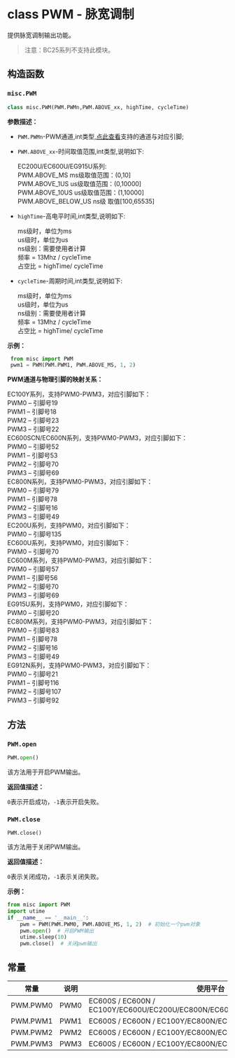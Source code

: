 # class PWM - 脉宽调制

提供脉宽调制输出功能。

> 注意：BC25系列不支持此模块。

## 构造函数

### `misc.PWM`

```python
class misc.PWM(PWM.PWMn,PWM.ABOVE_xx, highTime, cycleTime)
```

**参数描述：**

- `PWM.PWMn`-PWM通道,int类型,<a href="#label_pwmmap">点此查看</a>支持的通道与对应引脚;

- `PWM.ABOVE_xx`-时间取值范围,int类型,说明如下:

  EC200U/EC600U/EG915U系列:<br />PWM.ABOVE_MS				          ms级取值范围：(0,10]<br/>PWM.ABOVE_1US				        us级取值范围：(0,10000]<br/>PWM.ABOVE_10US				      us级取值范围：(1,10000]<br/>PWM.ABOVE_BELOW_US			ns级 取值[100,65535]

- `highTime`-高电平时间,int类型,说明如下:

  ms级时，单位为ms<br/>us级时，单位为us<br/>ns级别：需要使用者计算<br/>               频率 = 13Mhz / cycleTime<br/>               占空比 = highTime/ cycleTime

- `cycleTime`-周期时间,int类型,说明如下:

  ms级时，单位为ms<br/>us级时，单位为us<br/>ns级别：需要使用者计算<br/>             频率 = 13Mhz / cycleTime<br/>             占空比 = highTime/ cycleTime

**示例：**

```python
 from misc import PWM
 pwm1 = PWM(PWM.PWM1, PWM.ABOVE_MS, 1, 2)
```

<span id="label_pwmmap">**PWM通道与物理引脚的映射关系：**</span>

EC100Y系列，支持PWM0-PWM3，对应引脚如下：<br/>PWM0 – 引脚号19<br/>PWM1 – 引脚号18<br/>PWM2 – 引脚号23<br/>PWM3 – 引脚号22<br/>EC600SCN/EC600N系列，支持PWM0-PWM3，对应引脚如下：<br/>PWM0 – 引脚号52<br/>PWM1 – 引脚号53<br/>PWM2 – 引脚号70<br/>PWM3 – 引脚号69<br />EC800N系列，支持PWM0-PWM3，对应引脚如下：<br/>PWM0 – 引脚号79<br/>PWM1 – 引脚号78<br/>PWM2 – 引脚号16<br/>PWM3 – 引脚号49<br />EC200U系列，支持PWM0，对应引脚如下：<br />PWM0 – 引脚号135<br />EC600U系列，支持PWM0，对应引脚如下：<br />PWM0 – 引脚号70<br />EC600M系列，支持PWM0-PWM3，对应引脚如下：<br/>PWM0 – 引脚号57<br/>PWM1 – 引脚号56<br/>PWM2 – 引脚号70<br/>PWM3 – 引脚号69<br/>EG915U系列，支持PWM0，对应引脚如下：<br/>PWM0 – 引脚号20<br/>EC800M系列，支持PWM0-PWM3，对应引脚如下：<br/>PWM0 – 引脚号83<br/>PWM1 – 引脚号78<br/>PWM2 – 引脚号16<br/>PWM3 – 引脚号49<br/>EG912N系列，支持PWM0-PWM3，对应引脚如下：<br/>PWM0 – 引脚号21<br/>PWM1 – 引脚号116<br/>PWM2 – 引脚号107<br/>PWM3 – 引脚号92

## 方法

### `PWM.open`

```python
PWM.open()
```

该方法用于开启PWM输出。

**返回值描述：**

`0`表示开启成功，`-1`表示开启失败。

### `PWM.close`

```
PWM.close()
```

该方法用于关闭PWM输出。

**返回值描述：**

`0`表示关闭成功，`-1`表示关闭失败。

**示例：**

```python
from misc import PWM
import utime
if __name__ == '__main__':
    pwm = PWM(PWM.PWM0, PWM.ABOVE_MS, 1, 2)  # 初始化一个pwm对象
    pwm.open()  # 开启PWM输出
    utime.sleep(10)
    pwm.close()  # 关闭pwm输出
```

## 常量

| 常量     | 说明 | 使用平台                                                     |
| -------- | ---- | ------------------------------------------------------------ |
| PWM.PWM0 | PWM0 | EC600S / EC600N / EC100Y/EC600U/EC200U/EC800N/EC600M/EG915U/EC800M/EG912N |
| PWM.PWM1 | PWM1 | EC600S / EC600N / EC100Y/EC800N/EC600M/EC800M/EG912N         |
| PWM.PWM2 | PWM2 | EC600S / EC600N / EC100Y/EC800N/EC600M/EC800M/EG912N         |
| PWM.PWM3 | PWM3 | EC600S / EC600N / EC100Y/EC800N/EC600M/EC800M/EG912N         |